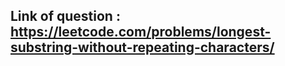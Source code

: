 ## Link of question : https://leetcode.com/problems/longest-substring-without-repeating-characters/
